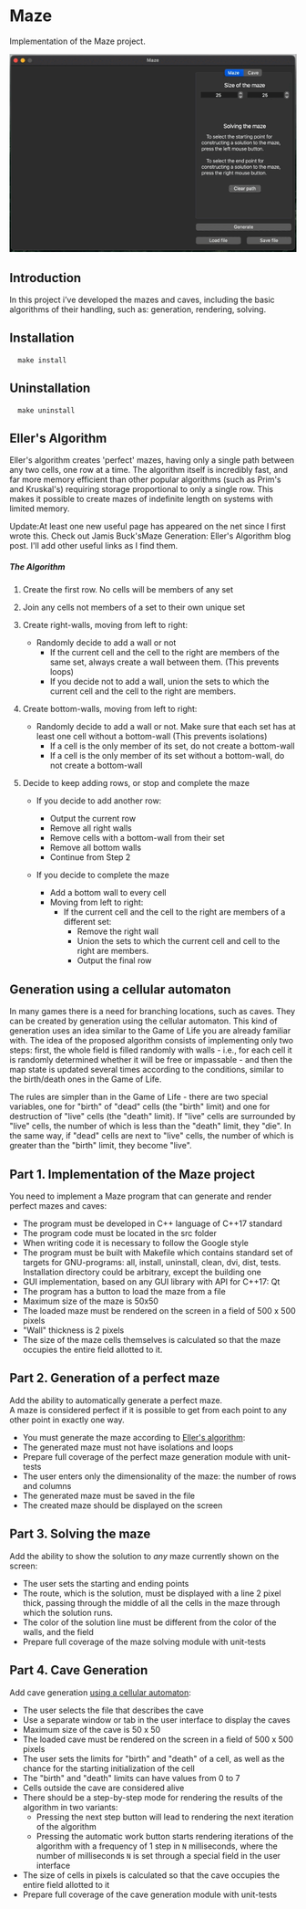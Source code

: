 # Maze

Implementation of the Maze project.

![](misc/maze.gif)

## Introduction

In this project i’ve developed the mazes and caves, including the basic algorithms of their handling, such as: generation, rendering, solving.


## Installation
      make install

## Uninstallation
      make uninstall

## Eller's Algorithm

Eller's algorithm creates 'perfect' mazes, having only a single path between any two cells, one row at a time. The algorithm itself is incredibly fast, and far more memory efficient than other popular algorithms (such as Prim's and Kruskal's) requiring storage proportional to only a single row. This makes it possible to create mazes of indefinite length on systems with limited memory.


Update:At least one new useful page has appeared on the net since I first wrote this. Check out Jamis Buck'sMaze Generation: Eller's Algorithm blog post. I'll add other useful links as I find them.


##### The Algorithm

 1. Create the first row. No cells will be members of any set

 2. Join any cells not members of a set to their own unique set

 3. Create right-walls, moving from left to right:
    - Randomly decide to add a wall or not
      - If the current cell and the cell to the right are members of the same set, always create a wall between them. (This prevents loops)
      - If you decide not to add a wall, union the sets to which the current cell and the cell to the right are members.

 4. Create bottom-walls, moving from left to right:
    - Randomly decide to add a wall or not. Make sure that each set has at least one cell without a bottom-wall (This prevents isolations)
      - If a cell is the only member of its set, do not create a bottom-wall
      - If a cell is the only member of its set without a bottom-wall, do not create a bottom-wall

 5. Decide to keep adding rows, or stop and complete the maze
    - If you decide to add another row:
      - Output the current row
      - Remove all right walls
      - Remove cells with a bottom-wall from their set
      - Remove all bottom walls
      - Continue from Step 2

    - If you decide to complete the maze
      - Add a bottom wall to every cell
      - Moving from left to right:
          - If the current cell and the cell to the right are members of a different set:
              - Remove the right wall
              - Union the sets to which the current cell and cell to the right are members.
              - Output the final row

## Generation using a cellular automaton

In many games there is a need for branching locations, such as caves.
They can be created by generation using the cellular automaton.
This kind of generation uses an idea similar to the Game of Life you are already familiar with. The idea of the proposed algorithm consists of implementing only two steps: first, the whole field is filled randomly with walls - i.e., for each cell it is randomly determined whether it will be free or impassable - and then the map state is updated several times according to the conditions, similar to the birth/death ones in the Game of Life.

The rules are simpler than in the Game of Life - there are two special variables, one for "birth" of "dead" cells (the "birth" limit) and one for destruction of "live" cells (the "death" limit).
If "live" cells are surrounded by "live" cells, the number of which is less than the "death" limit, they "die". In the same way, if "dead" cells are next to "live" cells, the number of which is greater than the "birth" limit, they become "live".

## Part 1. Implementation of the Maze project

You need to implement a Maze program that can generate and render perfect mazes and caves:
- The program must be developed in C++ language of C++17 standard
- The program code must be located in the src folder
- When writing code it is necessary to follow the Google style
- The program must be built with Makefile which contains standard set of targets for GNU-programs: all, install, uninstall, clean, dvi, dist, tests. Installation directory could be arbitrary, except the building one
- GUI implementation, based on any GUI library with API for C++17: Qt
- The program has a button to load the maze from a file
- Maximum size of the maze is 50x50
- The loaded maze must be rendered on the screen in a field of 500 x 500 pixels
- "Wall" thickness is 2 pixels
- The size of the maze cells themselves is calculated so that the maze occupies the entire field allotted to it.

## Part 2. Generation of a perfect maze

Add the ability to automatically generate a perfect maze. \
A maze is considered perfect if it is possible to get from each point to any other point in exactly one way.
- You must generate the maze according to [Eller's algorithm](#ellers-algorithm):
- The generated maze must not have isolations and loops
- Prepare full coverage of the perfect maze generation module with unit-tests
- The user enters only the dimensionality of the maze: the number of rows and columns
- The generated maze must be saved in the file
- The created maze should be displayed on the screen

## Part 3. Solving the maze

Add the ability to show the solution to _any_ maze currently shown on the screen:
- The user sets the starting and ending points
- The route, which is the solution, must be displayed with a line 2 pixel thick, passing through the middle of all the cells in the maze through which the solution runs.
- The color of the solution line must be different from the color of the walls, and the field
- Prepare full coverage of the maze solving module with unit-tests

## Part 4. Cave Generation

Add cave generation [using a cellular automaton](#generation-using-a-cellular-automaton):
- The user selects the file that describes the cave
- Use a separate window or tab in the user interface to display the caves
- Maximum size of the cave is 50 x 50
- The loaded cave must be rendered on the screen in a field of 500 x 500 pixels
- The user sets the limits for "birth" and "death" of a cell, as well as the chance for the starting initialization of the cell
- The "birth" and "death" limits can have values from 0 to 7
- Cells outside the cave are considered alive
- There should be a step-by-step mode for rendering the results of the algorithm in two variants:
    - Pressing the next step button will lead to rendering the next iteration of the algorithm
    - Pressing the automatic work button starts rendering iterations of the algorithm with a frequency of 1 step in `N` milliseconds, where the number of milliseconds `N` is set through a special field in the user interface
- The size of cells in pixels is calculated so that the cave occupies the entire field allotted to it
- Prepare full coverage of the cave generation module with unit-tests
